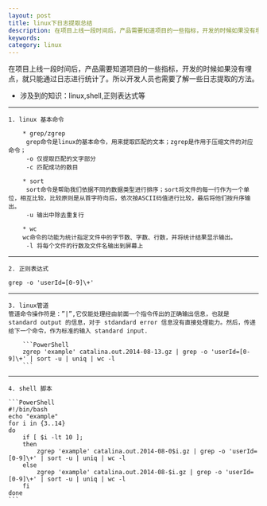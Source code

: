 ```yaml
---
layout: post
title: linux下日志提取总结
description: 在项目上线一段时间后，产品需要知道项目的一些指标，开发的时候如果没有埋点，就只能通过日志进行统计了。所以开发人员也需要了解一些日志提取的方法。
keywords: 
category: linux
---
```


在项目上线一段时间后，产品需要知道项目的一些指标，开发的时候如果没有埋点，就只能通过日志进行统计了。所以开发人员也需要了解一些日志提取的方法。
 
* 涉及到的知识：linux,shell,正则表达式等

---
    1. linux 基本命令

        * grep/zgrep
         grep命令是linux的基本命令，用来提取匹配的文本；zgrep是作用于压缩文件的对应命令；
         -o 仅提取匹配的文字部分
         -c 匹配成功的数目

        * sort
         sort命令是帮助我们依据不同的数据类型进行排序；sort将文件的每一行作为一个单位，相互比较，比较原则是从首字符向后，依次按ASCII码值进行比较，最后将他们按升序输出。
         -u 输出中除去重复行

        * wc
        wc命令的功能为统计指定文件中的字节数、字数、行数，并将统计结果显示输出。
         -l 将每个文件的行数及文件名输出到屏幕上
     
---
    2. 正则表达式
    
    grep -o 'userId=[0-9]\+'

---
    3. linux管道
    管道命令操作符是：”|”,它仅能处理经由前面一个指令传出的正确输出信息，也就是 standard output 的信息，对于 stdandard error 信息没有直接处理能力。然后，传递给下一个命令，作为标准的输入 standard input.
    
        ```PowerShell 
        zgrep 'example' catalina.out.2014-08-13.gz | grep -o 'userId=[0-9]\+' | sort -u | uniq | wc -l
        ```
---
    4. shell 脚本

    ```PowerShell
    #!/bin/bash
    echo "example"
    for i in {3..14}
    do
        if [ $i -lt 10 ];
        then
            zgrep 'example' catalina.out.2014-08-0$i.gz | grep -o 'userId=[0-9]\+' | sort -u | uniq | wc -l
        else
            zgrep 'example' catalina.out.2014-08-$i.gz | grep -o 'userId=[0-9]\+' | sort -u | uniq | wc -l
        fi
    done
    ```